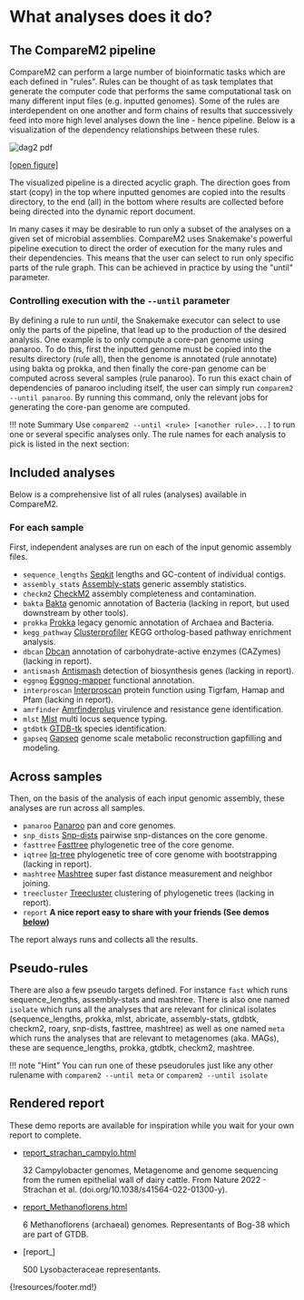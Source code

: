 

# What analyses does it do?

## The CompareM2 pipeline

CompareM2 can perform a large number of bioinformatic tasks which are each defined in "rules". Rules can be thought of as task templates that generate the computer code that performs the same computational task on many different input files (e.g. inputted genomes). Some of the rules are interdependent on one another and form chains of results that successively feed into more high level analyses down the line - hence pipeline. Below is a visualization of the dependency relationships between these rules.
 

![dag2 pdf](https://github.com/user-attachments/assets/855674a4-d80b-4892-8b14-5d87ad7de86b)

[\[open figure\]](https://github.com/user-attachments/assets/855674a4-d80b-4892-8b14-5d87ad7de86b)

The visualized pipeline is a directed acyclic graph. The direction goes from start (copy) in the top where inputted genomes are copied into the results directory, to the end (all) in the bottom where results are collected before being directed into the dynamic report document. 


In many cases it may be desirable to run only a subset of the analyses on a given set of microbial assemblies. CompareM2 uses Snakemake's powerful pipeline execution to direct the order of execution for the many rules and their dependencies. This means that the user can select to run only specific parts of the rule graph. This can be achieved in practice by using the "until" parameter. 


### Controlling execution with the `--until` parameter

By defining a rule to run *until*, the Snakemake executor can select to use only the parts of the pipeline, that lead up to the production of the desired analysis. One example is to only compute a core-pan genome using panaroo. To do this, first the inputted genome must be copied into the results directory (rule all), then the genome is annotated (rule annotate) using bakta og prokka, and then finally the core-pan genome can be computed across several samples (rule panaroo). To run this exact chain of dependencies of panaroo including itself, the user can simply run `comparem2 --until panaroo`. By running this command, only the relevant jobs for generating the core-pan genome are computed.


!!! note Summary
    Use `comparem2 --until <rule> [<another rule>...]` to run one or several specific analyses only. The rule names for each analysis to pick is listed in the next section:

## Included analyses

Below is a comprehensive list of all rules (analyses) available in CompareM2.

### For each sample

First, independent analyses are run on each of the input genomic assembly files.

  - `sequence_lengths` [Seqkit](https://bioinf.shenwei.me/seqkit/usage/) lengths and GC-content of individual contigs.
  - `assembly_stats` [Assembly-stats](https://github.com/sanger-pathogens/assembly-stats) generic assembly statistics.
  - `checkm2` [CheckM2](https://github.com/chklovski/CheckM2/) assembly completeness and contamination.
  - `bakta` [Bakta](https://github.com/oschwengers/bakta) genomic annotation of Bacteria (lacking in report, but used downstream by other tools).
  - `prokka` [Prokka](https://github.com/tseemann/prokka) legacy genomic annotation of Archaea and Bacteria. 
  - `kegg_pathway` [Clusterprofiler](https://yulab-smu.top/biomedical-knowledge-mining-book/) KEGG ortholog-based pathway enrichment analysis.
  - `dbcan` [Dbcan](https://github.com/linnabrown/run_dbcan) annotation of carbohydrate-active enzymes (CAZymes) (lacking in report).
  - `antismash` [Antismash](https://docs.antismash.secondarymetabolites.org/) detection of biosynthesis genes (lacking in report).
  - `eggnog` [Eggnog-mapper](https://github.com/eggnogdb/eggnog-mapper/) functional annotation.
  - `interproscan` [Interproscan](https://github.com/ebi-pf-team/interproscan) protein function using Tigrfam, Hamap and Pfam (lacking in report).
  - `amrfinder` [Amrfinderplus](https://github.com/ncbi/amr/) virulence and resistance gene identification.
  - `mlst` [Mlst](https://github.com/tseemann/mlst) multi locus sequence typing.
  - `gtdbtk` [GTDB-tk](https://ecogenomics.github.io/GTDBTk/) species identification.
  - `gapseq` [Gapseq](https://gapseq.readthedocs.io/en/latest/) genome scale metabolic reconstruction gapfilling and modeling.
  

## Across samples

Then, on the basis of the analysis of each input genomic assembly, these analyses are run across all samples.

  - `panaroo` [Panaroo](https://github.com/gtonkinhill/panaroo) pan and core genomes.
  - `snp_dists` [Snp-dists](https://github.com/tseemann/snp-dists) pairwise snp-distances on the core genome.
  - `fasttree` [Fasttree](http://www.microbesonline.org/fasttree/) phylogenetic tree of the core genome.
  - `iqtree` [Iq-tree](http://www.iqtree.org/) phylogenetic tree of core genome with bootstrapping (lacking in report).
  - `mashtree` [Mashtree](https://github.com/lskatz/mashtree) super fast distance measurement and neighbor joining.
  - `treecluster` [Treecluster](https://github.com/niemasd/TreeCluster) clustering of phylogenetic trees (lacking in report).
  - `report` **A nice report easy to share with your friends (See demos [below](https://comparem2.readthedocs.io/en/latest/30%20what%20analyses%20does%20it%20do/#rendered-report))**
  
The report always runs and collects all the results.


## Pseudo-rules

There are also a few pseudo targets defined. For instance `fast` which runs sequence_lengths, assembly-stats and mashtree. There is also one named `isolate` which runs all the analyses that are relevant for clinical isolates (sequence_lengths, prokka, mlst, abricate, assembly-stats, gtdbtk, checkm2, roary, snp-dists, fasttree, mashtree) as well as one named `meta` which runs the analyses that are relevant to metagenomes (aka. MAGs), these are sequence_lengths, prokka, gtdbtk, checkm2, mashtree.


!!! note "Hint"
    You can run one of these pseudorules just like any other rulename with `comparem2 --until meta` or `comparem2 --until isolate`



## Rendered report

These demo reports are available for inspiration while you wait for your own report to complete.

  - [report_strachan_campylo.html](https://github.com/cmkobel/comparem2/raw/master/tests/strachan_campylo/report_strachan_campylo.html.zip)

    32 Campylobacter genomes, Metagenome and genome sequencing from the rumen epithelial wall of dairy cattle. From Nature 2022 - Strachan et al. (doi.<nolink />org/10.1038/s41564-022-01300-y).
    
  - [report_Methanoflorens.html](https://github.com/cmkobel/comparem2/raw/master/tests/Methanoflorens/report_Methanoflorens.html.zip)
  
    6 Methanoflorens (archaeal) genomes. Representants of Bog-38 which are part of GTDB.
    
  - [report_]
  
    500 Lysobacteraceae representants. 



{!resources/footer.md!}
